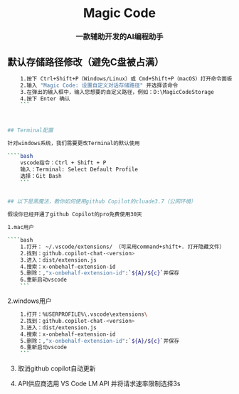 <div align="center">
<h1>Magic Code</h1>
<h3>一款辅助开发的AI编程助手<h3>
</div>

## 默认存储路径修改（避免C盘被占满）

`````bash
    1.按下 Ctrl+Shift+P（Windows/Linux）或 Cmd+Shift+P（macOS）打开命令面板
    2.输入 "Magic Code: 设置自定义对话存储路径" 并选择该命令
    3.在弹出的输入框中，输入您想要的自定义路径，例如：D:\MagicCodeStorage
    4.按下 Enter 确认
    ```



## Terminal配置

针对windows系统，我们需要更改Terminal的默认使用

````bash
    vscode指令：Ctrl + Shift + P
    输入：Terminal: Select Default Profile
    选择：Git Bash
    ```


## 以下是黑魔法，教你如何使用github Copilot的cluade3.7（公网环境）

假设你已经开通了github Copilot的pro免费使用30天

1.mac用户

````bash
    1.打开： ~/.vscode/extensions/ （可采用command+shift+. 打开隐藏文件）
    2.找到：github.copilot-chat-<version>
    3.进入：dist/extension.js
    4.搜索：x-onbehalf-extension-id
    5.删除：,"x-onbehalf-extension-id":`${A}/${c}`并保存
    6.重新启动vscode
    ```
`````

2.windows用户

````bash
    1.打开：%USERPROFILE%\.vscode\extensions\
    2.找到：github.copilot-chat-<version>
    3.进入：dist/extension.js
    4.搜索：x-onbehalf-extension-id
    5.删除：,"x-onbehalf-extension-id":`${A}/${c}`并保存
    6.重新启动vscode
    ```
````

3. 取消github copilot自动更新

4. API供应商选用 VS Code LM API 并将请求速率限制选择3s
